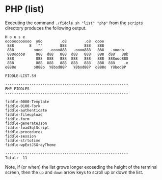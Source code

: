 PHP (list)
======

Executing the command `./fiddle.sh "list" "php"` from the `scripts` directory produces the following output.

    H o u s e
    oooooooooooo  o8o        .o8        .o8  oooo
     888       8  `"'        888        888   888
     888         oooo   .oooo888   .oooo888   888   .ooooo.
     888oooo8     888  d88   888  d88   888   888  d88   88b
     888          888  888   888  888   888   888  888ooo888
     888          888  888   888  888   888   888  888    .o
    o888o        o888o  Y8bod88P   Y8bod88P  o888o  Y8bod8P
    
    FIDDLE-LIST.SH
    
    --------------------------------------------------------
    PHP FIDDLES
    --------------------------------------------------------
    
    fiddle-0000-Template
    fiddle-0100-Fork
    fiddle-authenticate
    fiddle-fileupload
    fiddle-form
    fiddle-generateJson
    fiddle-loadSqlScript
    fiddle-procedures
    fiddle-session
    fiddle-strtotime
    fiddle-wpExtJSGrayTheme
    
    --------------------------------------------------------
    Total:  11
    

Note, if (or when) the list grows longer exceeding the height of the terminal screen, then the `up` and `down` arrow 
keys to scroll up or down the list. 
